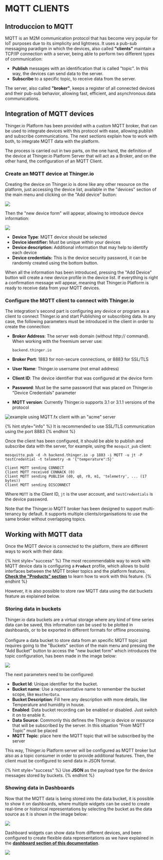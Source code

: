 # MQTT CLIENTS

## Introduccion to MQTT

MQTT is an M2M communication protocol that has become very popular for IoT purposes due to its simplicity and lightness. It uses a pub-sub messaging paradigm in which the devices, also called **"clients"** maintain a TCP/IP connection with a server, being able to perform two different types of communication:&#x20;

* **Publish** messages with an identification that is called "topic". In this way, the devices can send data to the server.&#x20;
* **Subscribe** to a specific topic, to receive data from the server.&#x20;

The server, also called **"broker"**, keeps a register of all connected devices and their pub-sub behavior, allowing fast, efficient, and asynchronous data communications.

## Integration of MQTT devices&#x20;

Thinger.io Platform has been provided with a custom MQTT broker, that can be used to integrate devices with this protocol with ease, allowing publish and subscribe communications. The next sections explain how to work with both, to integrate MQTT data with the platform.

The process is carried out in two parts, on the one hand, the definition of the device at Thinger.io Platform Server that will act as a Broker, and on the other hand, the configuration of an MQTT Client.

### Create an MQTT device at Thinger.io &#x20;

Creating the device on Thinger.io is done like any other resource on the platform, just accessing the device list, available in the "devices" section of the main menu and clicking on the "Add device" button:&#x20;

![](<.gitbook/assets/image (343).png>)

Then the "new device form" will appear, allowing to introduce device information:

![](<.gitbook/assets/image (474).png>)

* **Device Type**: MQTT device should be selected
* **Device identifier:** Must be unique within your devices
* **Device description:** Additional information that may help to identify each device
* **Device credentials:** This is the device security password, it can be randomly created using the bottom button.

When all the information has been introduced, pressing the "Add Device" button will create a new device profile in the device list. If everything is right a confirmation message will appear, meaning that Thinger.io Platform is ready to receive data from your MQTT devices. &#x20;

### Configure the MQTT client to connect with Thinger.io&#x20;

The integration's second part is configuring any device or program as a client to connect Thinger.io and start Publishing or subscribing data. In any case, the following parameters must be introduced in the client in order to create the connection:&#x20;

*   **Broker Address**: The server web domain (without http:// command). When working with the freemium server use:&#x20;

    ```
    backend.thinger.io
    ```
* **Broker Port**: 1883 for non-secure connections, or 8883 for SSL/TLS
* **User Name**: Thinger.io username (not email address)
* **Client ID**: The device identifier that was configured at the device form
* **Password**: Must be the same password that was placed on Thinger.io "Device Credentials" parameter
* **MQTT version**: Currently Thinger.io supports 3.1 or 3.1.1 versions of the protocol

![example using MQTT.fx client with an "acme" server](<.gitbook/assets/image (276).png>)

{% hint style="info" %}
It is recommended to use SSL/TLS communication using the port 8883
{% endhint %}

Once the client has been configured, it should be able to publish and subscribe data with the server, for example, using the `mosquit_pub` client:

```
mosquitto_pub -d -h backend.thinger.io -p 1883 -i MQTT -u jt -P testCredential -t telemetry -m '{"temperature":5}'  

Client MQTT sending CONNECT
Client MQTT received CONNACK (0)
Client MQTT sending PUBLISH (d0, q0, r0, m1, 'telemetry', ... (17 bytes))
Client MQTT sending DISCONNECT
```

Where `MQTT` is the  Client ID, `jt` is the user account, and `testCredentials` is the device password.&#x20;

Note that the Thinger.io MQTT broker has been designed to support multi-tenancy by default. It supports multiple clients/organisations to use the same broker without overlapping topics.

## Working with MQTT data

Once the MQTT device is connected to the platform, there are different ways to work with their data:&#x20;

{% hint style="success" %}
The most recommendable way to work with MQTT device data is configuring a **`Product`** profile, which allows to build interfaces between the MQTT broker topics and the platform features. [**Check the "Products" section**](business-features/products/) to learn how to work with this feature.
{% endhint %}

However, it is also possible to store raw MQTT data using the dat buckets feature as explained below.

### Storing data in buckets

Thinger.io data buckets are a virtual storage where any kind of time series data can be saved, this information can be used to be plotted in dashboards, or to be exported in different formats for offline processing.\
\
Configure a data bucket to store data from an specific MQTT topic just requires going to the "Buckets" section of the main menu and pressing the "Add Bucket" button to access the "new bucket form" which introduces the topic configuration, has been made in the image below: &#x20;

![](<.gitbook/assets/image (494).png>)

The next parameters need to be configured:&#x20;

* **Bucket Id**: Unique identifier for the bucket.&#x20;
* **Bucket name**: Use a representative name to remember the bucket scope, like `WeatherData`.
* **Bucket Description**: Fill here any description with more details, like Temperature and humidity in house.
* **Enabled**: Data bucket recording can be enabled or disabled. Just switch it on to enable it.
* **Data Source**: Commonly this defines the Thinger.io device or resource that will be subscribed by the server. In this situation "From MQTT Topic" must be placed
* **MQTT Topic**: place here the MQTT topic that will be subscribed by the server&#x20;

This way, Thinger.io Platform server will be configured as MQTT broker but also as a topic consumer in order to provide additional features. Then, the client must be configured to send data in JSON format.

{% hint style="success" %}
Use **JSON** as the payload type for the device messages stored by buckets.
{% endhint %}

### Showing data in Dashboards

Now that the MQTT data is being stored into the data bucket, it is possible to show it on dashboards, where multiple widgets can be used to create real-time or historical representations by selecting the bucket as the data source as it is shown in the image below:&#x20;

![](<.gitbook/assets/image (457).png>)

Dashboard widgets can show data from different devices, and been configured to create flexible data representations as we have explained in the [**dashboard section of this documentation**](features/dashboards.md).&#x20;

![](<.gitbook/assets/image (444).png>)







